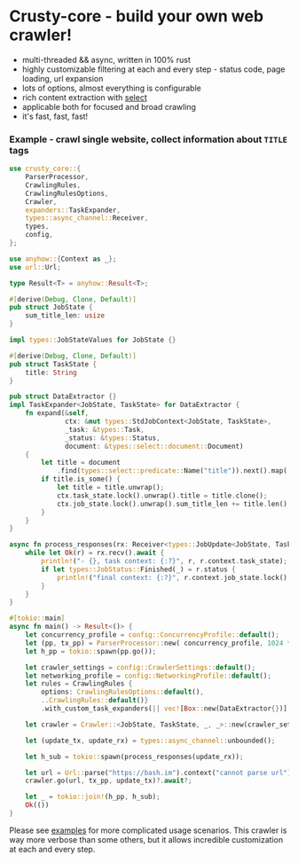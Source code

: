 # Crusty-core - build your own web crawler!
 - multi-threaded && async, written in 100% rust
 - highly customizable filtering at each and every step - status code, page loading, url expansion
 - lots of options, almost everything is configurable  
 - rich content extraction with [select](https://github.com/utkarshkukreti/select.rs)
 - applicable both for focused and broad crawling
 - it's fast, fast, fast!

### Example - crawl single website, collect information about `TITLE` tags 

```rust
use crusty_core::{
    ParserProcessor,
    CrawlingRules,
    CrawlingRulesOptions,
    Crawler,
    expanders::TaskExpander,
    types::async_channel::Receiver,
    types,
    config,
};

use anyhow::{Context as _};
use url::Url;

type Result<T> = anyhow::Result<T>;

#[derive(Debug, Clone, Default)]
pub struct JobState {
    sum_title_len: usize
}

impl types::JobStateValues for JobState {}

#[derive(Debug, Clone, Default)]
pub struct TaskState {
    title: String
}

pub struct DataExtractor {}
impl TaskExpander<JobState, TaskState> for DataExtractor {
    fn expand(&self,
              ctx: &mut types::StdJobContext<JobState, TaskState>,
              _task: &types::Task,
              _status: &types::Status,
              document: &types::select::document::Document)
    {
        let title = document
            .find(types::select::predicate::Name("title")).next().map(|v|v.text());
        if title.is_some() {
            let title = title.unwrap();
            ctx.task_state.lock().unwrap().title = title.clone();
            ctx.job_state.lock().unwrap().sum_title_len += title.len();
        }
    }
}

async fn process_responses(rx: Receiver<types::JobUpdate<JobState, TaskState>>) {
    while let Ok(r) = rx.recv().await {
        println!("- {}, task context: {:?}", r, r.context.task_state);
        if let types::JobStatus::Finished(_) = r.status {
            println!("final context: {:?}", r.context.job_state.lock().unwrap());
        }
    }
}

#[tokio::main]
async fn main() -> Result<()> {
    let concurrency_profile = config::ConcurrencyProfile::default();
    let (pp, tx_pp) = ParserProcessor::new( concurrency_profile, 1024 * 1024 * 32);
    let h_pp = tokio::spawn(pp.go());

    let crawler_settings = config::CrawlerSettings::default();
    let networking_profile = config::NetworkingProfile::default();
    let rules = CrawlingRules {
        options: CrawlingRulesOptions::default(),
        ..CrawlingRules::default()}
        .with_custom_task_expanders(|| vec![Box::new(DataExtractor{})] );

    let crawler = Crawler::<JobState, TaskState, _, _>::new(crawler_settings, networking_profile, rules);

    let (update_tx, update_rx) = types::async_channel::unbounded();

    let h_sub = tokio::spawn(process_responses(update_rx));

    let url = Url::parse("https://bash.im").context("cannot parse url")?;
    crawler.go(url, tx_pp, update_tx)?.await?;

    let _ = tokio::join!(h_pp, h_sub);
    Ok(())
}
```

Please see [examples](examples) for more complicated usage scenarios. 
This crawler is way more verbose than some others, but it allows incredible customization at each and every step.